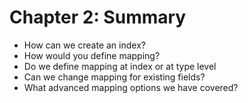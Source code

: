 # Chapter 2: Summary #

* How can we create an index?
* How would you define mapping?
* Do we define mapping at index or at type level
* Can we change mapping for existing fields?
* What advanced mapping options we have covered?